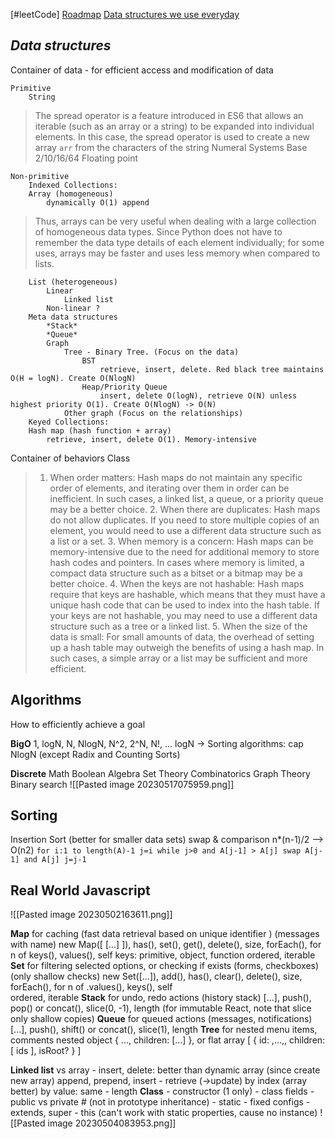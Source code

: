 [#leetCode]
[Roadmap](https://roadmap.sh/computer-science)
[Data structures we use everyday](https://www.youtube.com/watch?v=ouipSd_5ivQ)
## ***Data structures***
Container of data - for efficient access and modification of data
				
	Primitive
		String
> The spread operator is a feature introduced in ES6 that allows an iterable (such as an array or a string) to be expanded into individual elements. In this case, the spread operator is used to create a new array `arr` from the characters of the string 
> 	Numeral Systems 
> 		Base 2/10/16/64
> 		Floating point

	Non-primitive
		Indexed Collections: 
		Array (homogeneous)
			dynamically O(1) append
> Thus, arrays can be very useful when dealing with a large collection of homogeneous data types. Since Python does not have to remember the data type details of each element individually; for some uses, arrays may be faster and uses less memory when compared to lists.

		List (heterogeneous)
			Linear
				Linked list
			Non-linear ?
		Meta data structures
			*Stack* 
			*Queue*
			Graph
				Tree - Binary Tree. (Focus on the data)
					BST
						retrieve, insert, delete. Red black tree maintains O(H = logN). Create O(NlogN)
					Heap/Priority Queue
						insert, delete O(logN), retrieve O(N) unless highest priority O(1). Create O(NlogN) -> O(N)
				Other graph (Focus on the relationships)
		Keyed Collections:
		Hash map (hash function + array)
			retrieve, insert, delete O(1). Memory-intensive
 Container of behaviors
	Class


> 1.  When order matters: Hash maps do not maintain any specific order of elements, and iterating over them in order can be inefficient. In such cases, a linked list, a queue, or a priority queue may be a better choice.
	2.  When there are duplicates: Hash maps do not allow duplicates. If you need to store multiple copies of an element, you would need to use a different data structure such as a list or a set. 
	3.  When memory is a concern: Hash maps can be memory-intensive due to the need for additional memory to store hash codes and pointers. In cases where memory is limited, a compact data structure such as a bitset or a bitmap may be a better choice.
	4.  When the keys are not hashable: Hash maps require that keys are hashable, which means that they must have a unique hash code that can be used to index into the hash table. If your keys are not hashable, you may need to use a different data structure such as a tree or a linked list.
	5.  When the size of the data is small: For small amounts of data, the overhead of setting up a hash table may outweigh the benefits of using a hash map. In such cases, a simple array or a list may be sufficient and more efficient.


## **Algorithms**
How to efficiently achieve a goal

**BigO**
1, logN, N, NlogN, N^2, 2^N, N!, ...
logN -> Sorting algorithms: cap NlogN (except Radix and Counting Sorts)

**Discrete** Math
Boolean Algebra
Set Theory
Combinatorics
	Graph Theory
Binary search
	 ![[Pasted image 20230517075959.png]]

## **Sorting** 
Insertion Sort (better for smaller data sets)
	swap & comparison
	n*(n-1)/2 --> O(n2)
	```
	for i:1 to length(A)-1
		j=i
		while j>0 and A[j-1] > A[j]
			swap A[j-1] and A[j]
			j=j-1
	```

## **Real World Javascript**
![[Pasted image 20230502163611.png]]

**Map** for caching (fast data retrieval based on unique identifier ) (messages with name)
	new Map([ [...] ]), has(), set(), get(), delete(), size, forEach(), for n of keys(), values(), self 
	keys: primitive, object, function
	ordered, iterable
**Set** for filtering selected options, or checking if exists (forms, checkboxes) (only shallow checks)
	new Set([...]), add(), has(), clear(), delete(), size, forEach(), for n of .values(), keys(), self   
	ordered, iterable
**Stack** for undo, redo actions (history stack)
	[...], push(), pop() or concat(), slice(0, -1), length (for immutable React, note that slice only shallow copies)
**Queue** for queued actions (messages, notifications)
	[...], push(), shift() or concat(), slice(1), length
**Tree** for nested menu items, comments
	nested object { ..., children: [...] }, or flat array [ { id: ,...,, children: [ ids ], isRoot? } ]
	
**Linked list** vs array
	- insert, delete: better than dynamic array (since create new array)
	append, prepend, insert 
	- retrieve (->update) 
		by index (array better) 
		by value: same
	- length
**Class**
	- constructor (1 only) - class fields
	- public vs private # (not in prototype inheritance)
	- static - fixed configs
	- extends, super
	- this (can't work with static properties, cause no instance)
	![[Pasted image 20230504083953.png]]